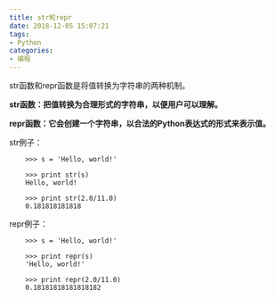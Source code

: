 ```yaml
---
title: str和repr
date: 2018-12-05 15:07:21
tags:
- Python
categories:
- 编程
---
```

str函数和repr函数是将值转换为字符串的两种机制。

**str函数：把值转换为合理形式的字符串，以便用户可以理解。**

**repr函数：它会创建一个字符串，以合法的Python表达式的形式来表示值。**

str例子：

		>>> s = 'Hello, world!'
		
		>>> print str(s)
		Hello, world!
		
		>>> print str(2.0/11.0)
		0.181818181818

repr例子：

		>>> s = 'Hello, world!'
		
		>>> print repr(s)
		'Hello, world!'

		>>> print repr(2.0/11.0)
		0.18181818181818182